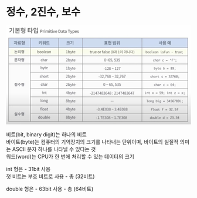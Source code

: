 # 정수, 2진수, 보수


![기본형 타입](./img/primitive.png)

비트(bit, binary digit)는 하나의 비트  
바이트(byte)는 컴퓨터의 기억장치의 크기를 나타내는 단위이며, 바이트의 실질적 의미는 ASCII 문자 하나를 나타낼 수 있다는 것  
워드(word)는 CPU가 한 번에 처리할 수 있는 데이터의 크기


int 형은 - 31bit 사용  
첫 비트는 부호 비트로 사용 - 총 (32비트)

double 형은 - 63bit 사용  - 총 (64비트)
 
